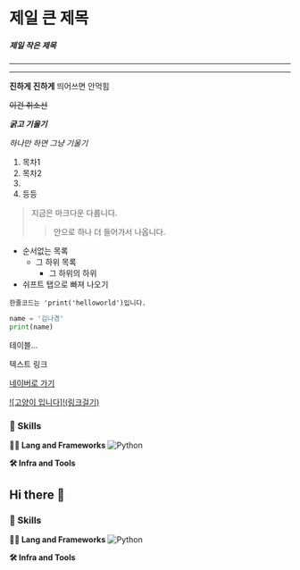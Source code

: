 # 제일 큰 제목

##### 제일 작은 제목

---
*** 

__진하게__
**진하게** 띄어쓰면 안먹힘

~~이건 취소선~~

***굵고 기울기*** 

*하나만 하면 그냥 기울기*

1. 목차1
2. 목차2
3. 
  4. 등등


>지금은 마크다운 다룹니다.
>> 안으로 하나 더 들어가서 나옵니다.


- 순서없는 목록
  - 그 하위 목록
    - 그 하위의 하위
- 쉬프트 탭으로 빠져 나오기

```한줄코드는 'print('helloworld')입니다.```

```python
name = '김나경'
print(name)
```

테이블...

텍스트 링크

[네이버로 가기](https://www.naver.com/)

[![고양이 입니다]!(링크걸기)](링크)


### 🦾 Skills
**🧑‍💻 Lang and Frameworks**
![Python](https://img.shields.io/badge/python-3776AB.svg?&style=for-the-badge&logo=python&logoColor=white) 

**🛠️ Infra and Tools**
## Hi there 👋

### 🦾 Skills
**🧑‍💻 Lang and Frameworks**
![Python](https://img.shields.io/badge/python-3776AB.svg?&style=for-the-badge&logo=python&logoColor=white) 

**🛠️ Infra and Tools**

<!--
**kimnagyeong99/kimnagyeong99** is a ✨ _special_ ✨ repository because its `README.md` (this file) appears on your GitHub profile.

Here are some ideas to get you started:

- 🔭 I’m currently working on ...
- 🌱 I’m currently learning ...
- 👯 I’m looking to collaborate on ...
- 🤔 I’m looking for help with ...
- 💬 Ask me about ...
- 📫 How to reach me: ...
- 😄 Pronouns: ...
- ⚡ Fun fact: ...
-->
